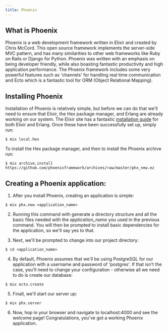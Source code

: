 ```yaml
---
title: Phoenix
---
```


## What is Phoenix
Phoenix is a web development framework written in Elixir and created by Chris McCord.  This open source framework implements the server-side MVC pattern, and has many similarities to other web frameworks like Ruby on Rails or Django for Python. Phoenix was written with an emphasis on being developer friendly, while also boasting fantastic productivity and high application performance. The Phoenix framework includes some very powerful features such as 'channels' for handling real time communication and Ecto which is a fantastic tool for ORM (Object Relational Mapping).

## Installing Phoenix
Installation of Phoenix is relatively simple, but before we can do that we'll need to ensure that Elixir, the Hex package manager, and Erlang are already working on our system. The Elixir site has a fantastic [installation guide](https://elixir-lang.org/install.html) for both Elixir and Erlang. Once these have been successfully set up, simply run:

```shell
$ mix local.hex
```

To install the Hex package manager, and then to install the Phoenix archive run:

```shell
$ mix archive.install https://github.com/phoenixframework/archives/raw/master/phx_new.ez
```
## Creating a Phoenix application:

1. After you install Phoenix, creating an application is simple:
```shell
$ mix phx.new <application_name>
```

2. Running this command with generate a directory structure and all the basic files needed with the *application_name* you used in the previous command. You will then be prompted to install basic dependencies for the application, so we'll say yes to that.

3. Next, we'll be prompted to change into our project directory:
```shell
$ cd <application_name>
```

4. By default, Phoenix assumes that we'll be using PostgreSQL for our application with a username and password of 'postgres'. If that isn't the case, you'll need to change your configuration - otherwise all we need to do is create our database:
```shell
$ mix ecto.create
```

5. Finall, we'll start our server up:
```shell
$ mix phx.server
```

6. Now, hop in your browser and navigate to localhost:4000 and see the welcome page! Congratulations, you've got a working Phoenix application.

